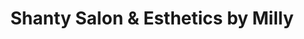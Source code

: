 ---
title: "Shanty Salon & Esthetics by Milly"
url: /san-juan/shanty-salon-und-esthetics-by-milly/
shop: Friseur
---